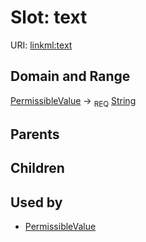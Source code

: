 
# Slot: text




URI: [linkml:text](https://w3id.org/linkml/text)


## Domain and Range

[PermissibleValue](PermissibleValue.md) &#8594;  <sub>REQ</sub> [String](String.md)

## Parents


## Children


## Used by

 * [PermissibleValue](PermissibleValue.md)
